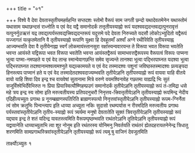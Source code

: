 +++
title = "०१"

+++
विश्वे वै देवा देवतास्तृतीयमहर्वहन्ति सप्तदशः स्तोमो वैरूपं साम जगती
छन्दो यथादेवतमेनेन यथास्तोमं यथासाम यथाछन्दसं राध्नोति य एवं वेद
यद्वै समानोदर्कं तत्तृतीयस्याह्नो रूपं यदश्ववद्यदन्तवद्यत्पुनरावृत्तं
यत्पुनर्नुउऋत्तं यद्र तवद्यत्पर्यस्तवद्यत्त्रिवद्यदन्तरूपं
यदुत्तमे पदे देवता निरुच्यते यदसौ लोकोऽभ्युदितो
यद्वैरूपं यज्जागतं यत्कृतमेतानि वै तृतीयस्याह्नो
रूपाणि युक्ष्वा हि देवहूतमाँ अश्वाँ अग्ने रथीरिवेति
तृतीयस्याह्न आज्यम्भवति देवा वै तृतीयेनाह्ना स्वर्गं
लोकमायंस्तानसुरा रक्षांस्यन्ववारयन्त ते विरूपा भवत विरूपा भवतेति
भवन्त आयंस्ते यद्विरूपा भवत विरूपा भवतेति भवन्त आयंस्तद्वैरूपं
सामाभवत्तद्वैरूपस्य वैरूपत्वं विरूपः पाप्मना भूत्वा पाप्मा-नमपहते य
एवं वेद तान्ह स्मान्वेवागछन्ति समेव सृज्यन्ते तानश्वा भूत्वा
पद्भिरपाघ्नत यदश्वा भूत्वा पद्भिरपाघ्नत
तदश्वानामश्वत्वमश्नुते यद्यत्कामयते य एवं वेद
तस्मादश्वः पशूनां जविष्ठस्तस्मादश्वः प्रत्यङ्पदा हिनस्त्यप पाप्मानं
हते य एवं वेद तस्मादेतदश्ववदाज्यम्भवति तृतीयेऽहनि तृतीयस्याह्नो
रूपं वायवा याहि वीतये वायो याहि शिवा दिव इन्द्र श्च वायवेषां
सुतानामा मित्रे वरुणे वयमश्विनावेह गछतमा याह्यद्रि भिः सुतं
सजूर्विश्वेभिर्देवेभिरुत नः प्रिया प्रियास्वित्यौष्णिहम्प्रउगं
समानोदर्कं तृतीयेऽहनि तृतीयस्याह्नो रूपं तं-तमिद्रा धसे
महे त्रय इन्द्र स्य सोमा इति मरुत्वतीयस्य प्रतिपदनुचरौ
निनृत्तव-त्त्रिवत्तृतीयेऽहनि तृतीयस्याह्नो
रूपमिन्द्र नेदीय एदिहीत्यच्युतः प्रगाथः प्र नूनम्ब्रह्मणस्पतिरिति
ब्राह्मणस्पत्यो निनृत्तवांस्तृतीयेऽहनि तृतीयस्याह्नो
रूपम-ग्निर्नेता त्वं सोम क्रतुभिः पिन्वन्त्याप इति धाय्या
अच्युता नकिः सुदासो रथम्पर्यास न रीरमदिति मरुत्वतीयः प्रगाथः
पर्यस्तवांस्तृतीयेऽहनि तृतीय-स्याह्नो रूपं त्र्यर्यमा मनुषो
देवतातेति सूक्तं त्रिवत्तृतीयेऽहनि तृतीयस्याह्नो रूपं
यद्द्याव इन्द्र ते शतं यदिन्द्र यावतस्त्वमिति
वैरूपम्पृष्ठम्भवति राथंतरेऽहनि तॄतियेऽहनि
तृतीयस्याह्नो रूपं यद्वावानेति धाय्याच्युताभि त्वा शूर नोनुम
इति रथंतरस्य योनिमनु निवर्तयति राथंतरं ह्येतदहरायतनेनेन्द्र त्रिधातु
शरणमिति सामप्रगाथस्त्रिवांस्तृतीयेऽहनि तृतीयस्याह्नो रूपं त्यमू षु
वाजिनं देवजूतमिति 

तार्क्ष्योऽच्युतः १




 

